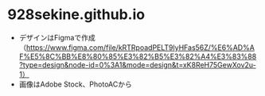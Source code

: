 # 928sekine.github.io
* デザインはFigmaで作成（https://www.figma.com/file/kRTRpoadPELT9lyHFas56Z/%E6%AD%AF%E5%8C%BB%E8%80%85%E3%82%B5%E3%82%A4%E3%83%88?type=design&node-id=0%3A1&mode=design&t=xK8ReH75GewXov2u-1）
* 画像はAdobe Stock、PhotoACから